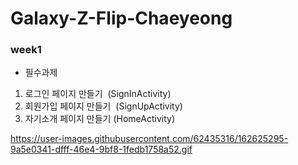 # Galaxy-Z-Flip-Chaeyeong

### week1

- 필수과제

1. 로그인 페이지 만들기  (SignInActivity)
2. 회원가입 페이지 만들기  (SignUpActivity)
3. 자기소개 페이지 만들기 (HomeActivity)

https://user-images.githubusercontent.com/62435316/162625295-9a5e0341-dfff-46e4-9bf8-1fedb1758a52.gif
